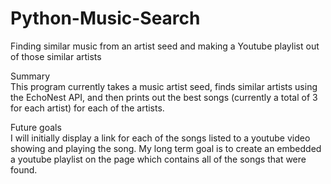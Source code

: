 Python-Music-Search
===================

Finding similar music from an artist seed and making a Youtube playlist out of those similar artists

Summary<br>
This program currently takes a music artist seed, finds similar artists using the EchoNest API, and then prints out the best songs (currently a total of 3 for each artist) for each of the artists. 

Future goals<br>
I will initially display a link for each of the songs listed to a youtube video showing and playing the song. My long term goal is to create an embedded a youtube playlist on the page which contains all of the songs that were found. 
